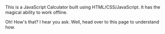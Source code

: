This is a JavaScript Calculator built using HTML/CSS/JavaScript. It has the magical ability to work offline. 

Oh! How's that? I hear you ask. Well, head over to this page to understand how.